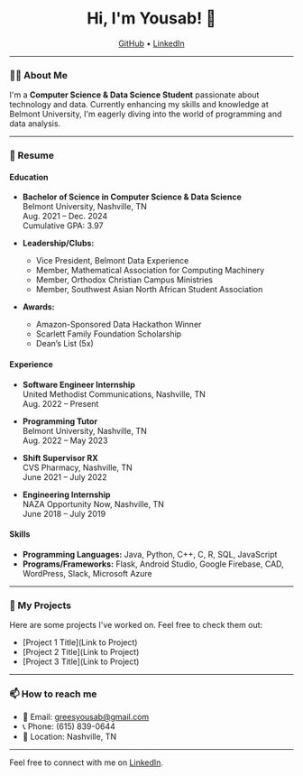 <h1 align="center">Hi, I'm Yousab! 👋</h1>
<p align="center">
  <a href="https://github.com/yousabg">GitHub</a> •
  <a href="https://www.linkedin.com/in/yousab-grees-602a67232/">LinkedIn</a>
</p>

---

### 👨‍💻 About Me
I'm a **Computer Science & Data Science Student** passionate about technology and data. Currently enhancing my skills and knowledge at Belmont University, I'm eagerly diving into the world of programming and data analysis. 

---

### 📄 Resume

#### Education
- **Bachelor of Science in Computer Science & Data Science**  
  Belmont University, Nashville, TN  
  Aug. 2021 – Dec. 2024  
  Cumulative GPA: 3.97

- **Leadership/Clubs:**  
  - Vice President, Belmont Data Experience  
  - Member, Mathematical Association for Computing Machinery  
  - Member, Orthodox Christian Campus Ministries  
  - Member, Southwest Asian North African Student Association

- **Awards:**  
  - Amazon-Sponsored Data Hackathon Winner  
  - Scarlett Family Foundation Scholarship  
  - Dean’s List (5x)

#### Experience
- **Software Engineer Internship**  
  United Methodist Communications, Nashville, TN  
  Aug. 2022 – Present

- **Programming Tutor**  
  Belmont University, Nashville, TN  
  Aug. 2022 – May 2023

- **Shift Supervisor RX**  
  CVS Pharmacy, Nashville, TN  
  June 2021 – July 2022

- **Engineering Internship**  
  NAZA Opportunity Now, Nashville, TN  
  June 2018 – July 2019

#### Skills
- **Programming Languages:** Java, Python, C++, C, R, SQL, JavaScript
- **Programs/Frameworks:** Flask, Android Studio, Google Firebase, CAD, WordPress, Slack, Microsoft Azure

---

### 🚀 My Projects
Here are some projects I've worked on. Feel free to check them out:

- [Project 1 Title](Link to Project)
- [Project 2 Title](Link to Project)
- [Project 3 Title](Link to Project)

---

### 📫 How to reach me
- 📧 Email: greesyousab@gmail.com
- 📞 Phone: (615) 839-0644
- 📍 Location: Nashville, TN

---

Feel free to connect with me on [LinkedIn](https://www.linkedin.com/in/yousab-grees-602a67232/).
